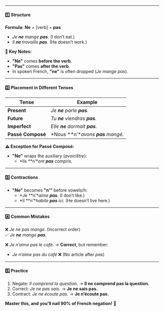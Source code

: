 
---  

#### **1️⃣ Structure**  
**Formula:** **Ne** + [verb] + **pas**  
- *Je **ne** mange **pas**.* (I don’t eat.)  
- *Il **ne** travaille **pas**.* (He doesn’t work.)  

**🔹 Key Notes:**  
- **"Ne"** comes **before the verb**.  
- **"Pas"** comes **after the verb**.  
- In spoken French, **"ne"** is often dropped (*Je mange pas*).  

---

#### **2️⃣ Placement in Different Tenses**  
| **Tense** | **Example** |  
|-----------|------------|  
| **Present** | *Je **ne** parle **pas**.* |  
| **Future** | *Tu **ne** viendras **pas**.* |  
| **Imperfect** | *Elle **ne** dormait **pas**.* |  
| **Passé Composé** | *Nous **n’**avons **pas** mangé.* |  

**⚠ Exception for Passé Composé:**  
- **"Ne"** wraps the auxiliary (*avoir/être*):  
  - *Ils **n’**ont **pas** compris.*  

---

#### **3️⃣ Contractions**  
- **"Ne"** becomes **"n’"** before vowels/h:  
  - *Je **n’**aime **pas**.* (I don’t like.)  
  - *Il **n’**habite **pas** ici.* (He doesn’t live here.)  

---

#### **4️⃣ Common Mistakes**  
❌ *Je ne pas mange.* (Incorrect order)  
✅ *Je **ne** mange **pas**.*  

❌ *Je n’aime pas le café.* → **Correct**, but remember:  
- *Je n’aime pas du café* ❌ (No article after *pas*)  

---

#### **5️⃣ Practice**  
1. Negate: *Il comprend la question.* → **Il ne comprend pas la question.**  
2. Correct: *Je ne pas sais.* → **Je ne sais pas.**  
3. Contract: *Je ne écoute pas.* → **Je n’écoute pas.**  

**Master this, and you’ll nail 90% of French negation!** 🎯
